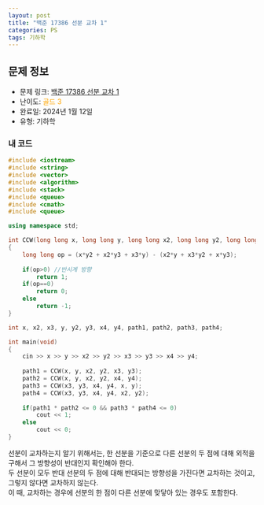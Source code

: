 ```yaml
---
layout: post
title: "백준 17386 선분 교차 1"
categories: PS
tags: 기하학
---
```


## 문제 정보
- 문제 링크: [백준 17386 선분 교차 1](https://www.acmicpc.net/problem/17386)
- 난이도: <span style="color:#FFA500">골드 3</span>
- 완료일: 2024년 1월 12일
- 유형: 기하학

### 내 코드

```C++
#include <iostream>
#include <string>
#include <vector>
#include <algorithm>
#include <stack>
#include <queue>
#include <cmath>
#include <queue>

using namespace std;

int CCW(long long x, long long y, long long x2, long long y2, long long x3, long long y3)
{
	long long op = (x*y2 + x2*y3 + x3*y) - (x2*y + x3*y2 + x*y3);
	
	if(op>0) //반시계 방향
		return 1;
	if(op==0)
		return 0;
	else
		return -1;
}

int x, x2, x3, y, y2, y3, x4, y4, path1, path2, path3, path4;

int main(void)
{
	cin >> x >> y >> x2 >> y2 >> x3 >> y3 >> x4 >> y4;
	
	path1 = CCW(x, y, x2, y2, x3, y3);
	path2 = CCW(x, y, x2, y2, x4, y4);
	path3 = CCW(x3, y3, x4, y4, x, y);
	path4 = CCW(x3, y3, x4, y4, x2, y2);
	
	if(path1 * path2 <= 0 && path3 * path4 <= 0)
		cout << 1;
	else
		cout << 0;
}
```

선분이 교차하는지 알기 위해서는, 한 선분을 기준으로 다른 선분의 두 점에 대해 외적을 구해서 그 방향성이 반대인지 확인해야 한다.  
두 선분이 모두 반대 선분의 두 점에 대해 반대되는 방향성을 가진다면 교차하는 것이고, 그렇지 않다면 교차하지 않는다.  
이 때, 교차하는 경우에 선분의 한 점이 다른 선분에 맞닿아 있는 경우도 포함한다.  
  
  
  

